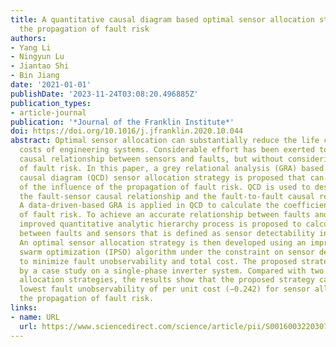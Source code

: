 ```yaml
---
title: A quantitative causal diagram based optimal sensor allocation strategy considering
  the propagation of fault risk
authors:
- Yang Li
- Ningyun Lu
- Jiantao Shi
- Bin Jiang
date: '2021-01-01'
publishDate: '2023-11-24T03:08:20.496885Z'
publication_types:
- article-journal
publication: '*Journal of the Franklin Institute*'
doi: https://doi.org/10.1016/j.jfranklin.2020.10.044
abstract: Optimal sensor allocation can substantially reduce the life cycle maintenance
  costs of engineering systems. Considerable effort has been exerted to model the
  causal relationship between sensors and faults, but without considering the propagation
  of fault risk. In this paper, a grey relational analysis (GRA) based quantitative
  causal diagram (QCD) sensor allocation strategy is proposed that can take account
  of the influence of the propagation of fault risk. QCD is used to describe both
  the fault-sensor causal relationship and the fault-to-fault causal relationship.
  A data-driven-based GRA is applied in QCD to calculate the coefficients of the propagation
  of fault risk. To achieve an accurate relationship between faults and sensors, an
  improved quantitative analytic hierarchy process is proposed to calculate the coefficients
  between faults and sensors that is defined as sensor detectability in this paper.
  An optimal sensor allocation strategy is then developed using an improved particle
  swarm optimization (IPSO) algorithm under the constraint on sensor detectability
  to minimize fault unobservability and total cost. The proposed strategy is demonstrated
  by a case study on a single-phase inverter system. Compared with two other sensor
  allocation strategies, the results show that the proposed strategy can obtain the
  lowest fault unobservability of per unit cost (−0.242) for sensor allocation under
  the propagation of fault risk.
links:
- name: URL
  url: https://www.sciencedirect.com/science/article/pii/S0016003220307468
---
```

